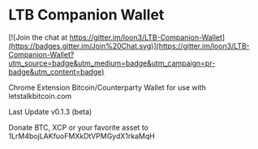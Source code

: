 # LTB Companion Wallet

[![Join the chat at https://gitter.im/loon3/LTB-Companion-Wallet](https://badges.gitter.im/Join%20Chat.svg)](https://gitter.im/loon3/LTB-Companion-Wallet?utm_source=badge&utm_medium=badge&utm_campaign=pr-badge&utm_content=badge)

Chrome Extension Bitcoin/Counterparty Wallet for use with letstalkbitcoin.com

Last Update v0.1.3 (beta)

Donate BTC, XCP or your favorite asset to 1LrM4bojLAKfuoFMXkDtVPMGydX1rkaMqH
